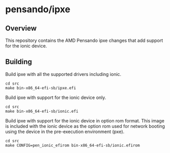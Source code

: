 # pensando/ipxe

## Overview

This repository contains the AMD Pensando ipxe changes that add
support for the ionic device.

## Building

Build ipxe with all the supported drivers including ionic.
```
cd src
make bin-x86_64-efi-sb/ipxe.efi
```

Build ipxe with support for the ionic device only.
```
cd src
make bin-x86_64-efi-sb/ionic.efi
```

Build ipxe with support for the ionic device in option rom format.
This image is included with the ionic device as the option rom used
for network booting using the device in the pre-execution environment (pxe).
```
cd src
make CONFIG=pen_ionic_efirom bin-x86_64-efi-sb/ionic.efirom
```
